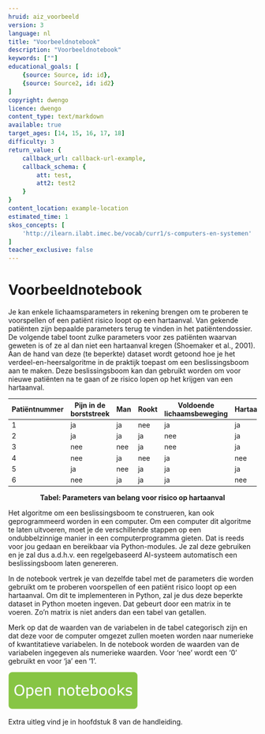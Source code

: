 ```yaml
---
hruid: aiz_voorbeeld
version: 3
language: nl
title: "Voorbeeldnotebook"
description: "Voorbeeldnotebook"
keywords: [""]
educational_goals: [
    {source: Source, id: id}, 
    {source: Source2, id: id2}
]
copyright: dwengo
licence: dwengo
content_type: text/markdown
available: true
target_ages: [14, 15, 16, 17, 18]
difficulty: 3
return_value: {
    callback_url: callback-url-example,
    callback_schema: {
        att: test,
        att2: test2
    }
}
content_location: example-location
estimated_time: 1
skos_concepts: [
    'http://ilearn.ilabt.imec.be/vocab/curr1/s-computers-en-systemen'
]
teacher_exclusive: false
---
```


# Voorbeeldnotebook
Je kan enkele lichaamsparameters in rekening brengen om te proberen te voorspellen of een patiënt risico loopt op een hartaanval. Van gekende
patiënten zijn bepaalde parameters terug te vinden in het patiëntendossier.
De volgende tabel toont zulke parameters voor zes patiënten waarvan  geweten is of ze al dan niet een hartaanval kregen (Shoemaker et al., 2001).
Aan de hand van deze (te beperkte) dataset wordt getoond hoe je het verdeel-en-heersalgoritme in de praktijk toepast om een beslissingsboom
aan te maken. Deze beslissingsboom kan dan gebruikt worden om voor nieuwe patiënten na te gaan of ze risico lopen op het krijgen van een hartaanval.

|**Patiëntnummer**|**Pijn in de borststreek**|**Man**|**Rookt**|**Voldoende lichaamsbeweging**|**Hartaanval**|
|---------------|------------------------|-----|-------|----------------------------|------------|
|1|ja|ja|nee|ja|ja|
|2|ja|ja|ja|nee|ja|
|3|nee|nee|ja|nee|ja|
|4|nee|ja|nee|ja|nee|
|5|ja|nee|ja|ja|ja|
|6|nee|ja|ja|ja|nee|

<figure>
    <figcaption align = "center"><b>Tabel: Parameters van belang voor risico op hartaanval</b></figcaption>
</figure>

Het algoritme om een beslissingsboom te construeren, kan ook geprogrammeerd worden in een computer. Om een computer dit algoritme te laten uitvoeren, moet je de verschillende stappen op een ondubbelzinnige manier in een computerprogramma gieten. Dat is reeds voor jou gedaan en bereikbaar via Python-modules.
Je zal deze gebruiken en je zal dus a.d.h.v. een regelgebaseerd AI-systeem automatisch een beslissingsboom laten genereren.

In de notebook vertrek je van dezelfde tabel met de parameters die worden gebruikt om te proberen voorspellen of een patiënt risico loopt op een
hartaanval. Om dit te implementeren in Python, zal je dus deze beperkte dataset in Python moeten ingeven. Dat gebeurt door een matrix in te voeren. Zo’n matrix is niet anders dan een tabel van getallen. 

Merk op dat de waarden van de variabelen in de tabel categorisch zijn en dat deze voor de computer omgezet zullen moeten worden naar numerieke of kwantitatieve
variabelen. In de notebook worden de waarden van de variabelen ingegeven als numerieke waarden. Voor ‘nee’ wordt een ‘0’ gebruikt en voor ‘ja’ een ‘1’.

[![](embed/Knop.png "Knop")](https://kiks.ilabt.imec.be/jupyterhub/?id=3010 "Voorbeeldnotebook")

Extra uitleg vind je in hoofdstuk 8 van de handleiding.
